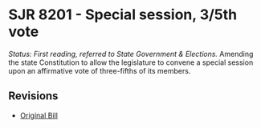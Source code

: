 # SJR 8201 - Special session, 3/5th vote
*Status: First reading, referred to State Government & Elections.*
Amending the state Constitution to allow the legislature to convene a special session upon an affirmative vote of three-fifths of its members.

## Revisions
* [Original Bill](1/)